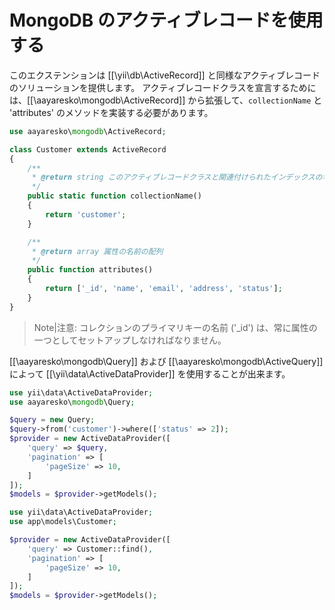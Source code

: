MongoDB のアクティブレコードを使用する
======================================

このエクステンションは [[\yii\db\ActiveRecord]] と同様なアクティブレコードのソリューションを提供します。
アクティブレコードクラスを宣言するためには、[[\aayaresko\mongodb\ActiveRecord]] から拡張して、`collectionName` と 'attributes' のメソッドを実装する必要があります。

```php
use aayaresko\mongodb\ActiveRecord;

class Customer extends ActiveRecord
{
    /**
     * @return string このアクティブレコードクラスと関連付けられたインデックスの名前
     */
    public static function collectionName()
    {
        return 'customer';
    }

    /**
     * @return array 属性の名前の配列
     */
    public function attributes()
    {
        return ['_id', 'name', 'email', 'address', 'status'];
    }
}
```

>Note|注意: コレクションのプライマリキーの名前 ('_id') は、常に属性の一つとしてセットアップしなければなりません。

[[\aayaresko\mongodb\Query]] および [[\aayaresko\mongodb\ActiveQuery]] によって [[\yii\data\ActiveDataProvider]] を使用することが出来ます。

```php
use yii\data\ActiveDataProvider;
use aayaresko\mongodb\Query;

$query = new Query;
$query->from('customer')->where(['status' => 2]);
$provider = new ActiveDataProvider([
    'query' => $query,
    'pagination' => [
        'pageSize' => 10,
    ]
]);
$models = $provider->getModels();
```

```php
use yii\data\ActiveDataProvider;
use app\models\Customer;

$provider = new ActiveDataProvider([
    'query' => Customer::find(),
    'pagination' => [
        'pageSize' => 10,
    ]
]);
$models = $provider->getModels();
```

